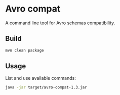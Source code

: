 # Avro compat

A command line tool for Avro schemas compatibility.

## Build

```sh
mvn clean package
```

## Usage

List and use available commands:

```sh
java -jar target/avro-compat-1.3.jar
```
